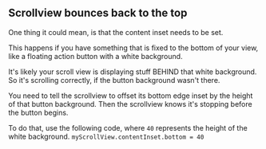 ## Scrollview bounces back to the top

One thing it could mean, is that the content inset needs to be set.

This happens if you have something that is fixed to the bottom of your view, like a floating action button with a white background. 

It's likely your scroll view is displaying stuff BEHIND that white background. So it's scrolling correctly, if the button background wasn't there.

You need to tell the scrollview to offset its bottom edge inset by the height of that button background. Then the scrollview knows it's stopping before the button begins.

To do that, use the following code, where `40` represents the height of the white background.
`myScrollView.contentInset.bottom = 40`